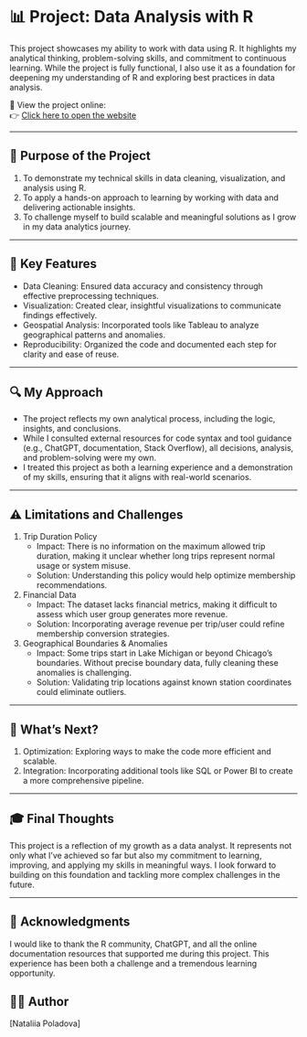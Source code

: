 # 📊 Project: Data Analysis with R  

This project showcases my ability to work with data using R. It highlights my analytical thinking, problem-solving skills, and commitment to continuous learning. While the project is fully functional, I also use it as a foundation for deepening my understanding of R and exploring best practices in data analysis.  

🚀 View the project online:  
👉 [Click here to open the website](https://natapola.github.io/Cyclistic-Project-Data-Analytics/)

---

## 🎯 Purpose of the Project  
1. To demonstrate my technical skills in data cleaning, visualization, and analysis using R.  
2. To apply a hands-on approach to learning by working with data and delivering actionable insights.  
3. To challenge myself to build scalable and meaningful solutions as I grow in my data analytics journey.  

---

## 🔑 Key Features  
- Data Cleaning: Ensured data accuracy and consistency through effective preprocessing techniques.  
- Visualization: Created clear, insightful visualizations to communicate findings effectively.  
- Geospatial Analysis: Incorporated tools like Tableau to analyze geographical patterns and anomalies.  
- Reproducibility: Organized the code and documented each step for clarity and ease of reuse.  

---

## 🔍 My Approach  
- The project reflects my own analytical process, including the logic, insights, and conclusions.  
- While I consulted external resources for code syntax and tool guidance (e.g., ChatGPT, documentation, Stack Overflow), all decisions, analysis, and problem-solving were my own.  
- I treated this project as both a learning experience and a demonstration of my skills, ensuring that it aligns with real-world scenarios.  

---

## ⚠️ Limitations and Challenges  
1. Trip Duration Policy  
   - Impact: There is no information on the maximum allowed trip duration, making it unclear whether long trips represent normal usage or system misuse.  
   - Solution: Understanding this policy would help optimize membership recommendations.   
2. Financial Data  
   - Impact: The dataset lacks financial metrics, making it difficult to assess which user group generates more revenue.  
   - Solution: Incorporating average revenue per trip/user could refine membership conversion strategies.   
3. Geographical Boundaries & Anomalies  
   - Impact: Some trips start in Lake Michigan or beyond Chicago’s boundaries. Without precise boundary data, fully cleaning these anomalies is challenging.  
   - Solution: Validating trip locations against known station coordinates could eliminate outliers.     

---

## 🔮 What’s Next?  
1. Optimization: Exploring ways to make the code more efficient and scalable.  
2. Integration: Incorporating additional tools like SQL or Power BI to create a more comprehensive pipeline.  
  
---

## 🎓 Final Thoughts  
This project is a reflection of my growth as a data analyst. It represents not only what I’ve achieved so far but also my commitment to learning, improving, and applying my skills in meaningful ways. I look forward to building on this foundation and tackling more complex challenges in the future.  

---

## 🙌 Acknowledgments  
I would like to thank the R community, ChatGPT, and all the online documentation resources that supported me during this project. This experience has been both a challenge and a tremendous learning opportunity.  


## 👩‍💻 Author  
[Nataliia Poladova]
